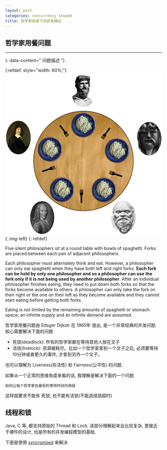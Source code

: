```yaml
---
layout: post
categories: concurrency showed
title: 哲学家用餐下的并发模式
---
```


## 哲学家用餐问题
---------------
{: data-content=" 问题描述 "}

{:refdef: style="width: 60%;"}
![](assets/images/An_illustration_of_the_dining_philosophers_problem.png){:.img-left}
{: refdef}

Five silent philosophers sit at a round table with bowls of spaghetti. Forks are placed between each pair of adjacent philosophers.

Each philosopher must alternately think and eat. However, a philosopher can only eat spaghetti when they have both left and right forks. **Each fork can be held by only one philosopher and so a philosopher can use the fork only if it is not being used by another philosopher**. After an individual philosopher finishes eating, they need to put down both forks so that the forks become available to others. A philosopher can only take the fork on their right or the one on their left as they become available and they cannot start eating before getting both forks.

Eating is not limited by the remaining amounts of spaghetti or stomach space; an infinite supply and an infinite demand are assumed.

哲学家用餐问题由 Edsger Dijkstr 在 1965年 提出, 是一个非常经典的并发问题. 核心需要解决下面的问题

- 死锁(deadlock): 所有的哲学家都在等待其他人放在叉子
- 活锁(livelock): 资源被耗尽。比如一个哲学家拿到一个叉子之后, 必须要等待10分钟或者更久的事件, 才拿到另外一个叉子。

也可以理解为 Liveness(存活性) 和 Fairness(公平性) 的问题.

如果从一个正常的思维角度来看的话, 我理解是解决下面的一个问题

    如何让每个哲学家在最短的等待时间内用餐

这样就要求不能有 死锁, 也不能有活锁(不能造成锁超时)

## 线程和锁
Java, C 等, 都支持原始的 Thread 和 Lock, 该部分理解起来会比较复杂, 更接近于硬件的设计, 也是所有的并发编程模型的基础.

下面是使用 [syncronized](https://docs.oracle.com/javase/tutorial/essential/concurrency/syncmeth.html) 来解决
